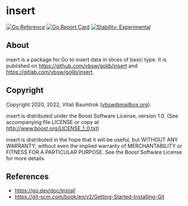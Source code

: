 # insert

[![Go Reference](https://pkg.go.dev/badge/github.com/vbsw/golib/insert.svg)](https://pkg.go.dev/github.com/vbsw/golib/insert) [![Go Report Card](https://goreportcard.com/badge/github.com/vbsw/golib/insert)](https://goreportcard.com/report/github.com/vbsw/golib/insert) [![Stability: Experimental](https://masterminds.github.io/stability/experimental.svg)](https://masterminds.github.io/stability/experimental.html)

## About
insert is a package for Go to insert data in slices of basic type. It is published on <https://github.com/vbsw/golib/insert> and <https://gitlab.com/vbsw/golib/insert>.

## Copyright
Copyright 2020, 2022, Vitali Baumtrok (vbsw@mailbox.org).

insert is distributed under the Boost Software License, version 1.0. (See accompanying file LICENSE or copy at http://www.boost.org/LICENSE_1_0.txt)

insert is distributed in the hope that it will be useful, but WITHOUT ANY WARRANTY; without even the implied warranty of MERCHANTABILITY or FITNESS FOR A PARTICULAR PURPOSE. See the Boost Software License for more details.

## References
- https://go.dev/doc/install
- https://git-scm.com/book/en/v2/Getting-Started-Installing-Git
